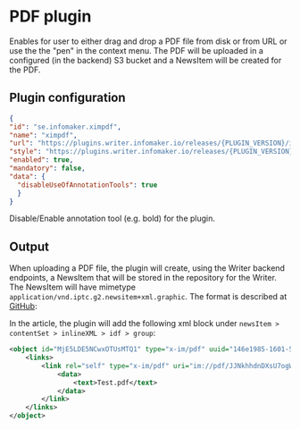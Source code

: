 # PDF plugin
Enables for user to either drag and drop a PDF file from disk or from URL or use the the "pen" in the context menu. The
PDF will be uploaded in a configured (in the backend) S3 bucket and a NewsItem will be created for the PDF.

## Plugin configuration


```json
{
"id": "se.infomaker.ximpdf",
"name": "ximpdf",
"url": "https://plugins.writer.infomaker.io/releases/{PLUGIN_VERSION}/im-ximpdf.js",
"style": "https://plugins.writer.infomaker.io/releases/{PLUGIN_VERSION}/im-ximpdf.css",
"enabled": true,
"mandatory": false,
"data": {
  "disableUseOfAnnotationTools": true
  }
}
``` 

Disable/Enable annotation tool (e.g. bold) for the plugin.

## Output
When uploading a PDF file, the plugin will create, using the Writer backend endpoints, a NewsItem that will be stored
in the repository for the Writer. The NewsItem will have mimetype `application/vnd.iptc.g2.newsitem+xml.graphic`. 
The format is described at [GitHub](https://github.com/Infomaker/writer-format/blob/master/newsml/newsitem/newsitem-pdf.xml): 

In the article, the plugin will add the following xml block under `newsItem > contentSet > inlineXML > idf > group`:
```xml
<object id="MjE5LDE5NCwxOTUsMTQ1" type="x-im/pdf" uuid="146e1985-1601-5cce-a788-02e286da5905">
    <links>
        <link rel="self" type="x-im/pdf" uri="im://pdf/JJNkhhdnDXsU7ogWnOwLKF4uq9Y.pdf" uuid="146e1985-1601-5cce-a788-02e286da5905">
            <data>
                <text>Test.pdf</text>
            </data>
        </link>
    </links>
</object>
```
